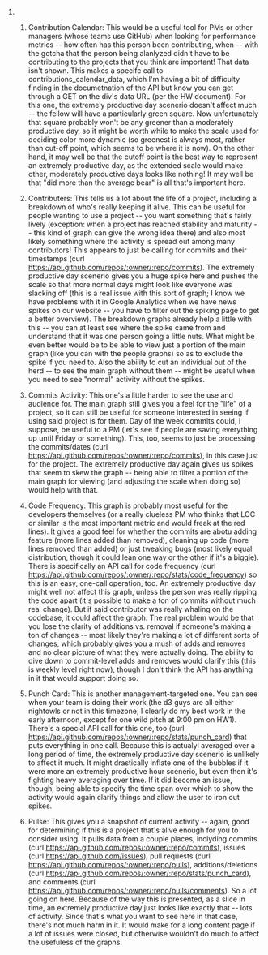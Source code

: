 1. 
	1. Contribution Calendar:  This would be a useful tool for PMs or other managers (whose teams use GitHub) when looking for performance metrics -- how often has this person been contributing, when -- with the gotcha that the person being alanlyzed didn't have to be contributing to the projects that you think are important!  That data isn't shown.  This makes a specifc call to contributions_calendar_data, which I'm having a bit of difficulty finding in the documetnation of the API but know you can get through a GET on the div's data URL (per the HW document).  For this one, the extremely productive day scenerio doesn't affect much -- the fellow will have a particularly green square.  Now unfortunately that square probably won't be any greener than a moderately productive day, so it might be worth while to make the scale used for deciding color more dynamic (so greenest is always most, rather than cut-off point, which seems to be where it is now).  On the other hand, it may well be that the cutoff point is the best way to represent an extremely productive day, as the extended scale would make other, moderately productive days looks like nothing!  It may well be that "did more than the average bear" is all that's important here.
	
	2. Contributers:  This tells us a lot about the life of a project, including a breakdown of who's really keeping it alive.  This can be useful for people wanting to use a project -- you want something that's fairly lively (exception: when a project has reached stability and maturity -- this kind of graph can give the wrong idea there) and also most likely something where the activity is spread out among many contributors!  This appears to just be calling for commits and their timestamps (curl https://api.github.com/repos/:owner/:repo/commits).  The extremely productive day scenerio gives you a huge spike here and pushes the scale so that more normal days might look like everyone was slacking off (this is a real issue with this sort of graph; I know we have problems with it in Google Analytics when we have news spikes on our website -- you have to filter out the spiking page to get a better overview).  The breakdown graphs already help a little with this -- you can at least see where the spike came from and understand that it was one person going a little nuts.  What might be even better would be to be able to view just a portion of the main graph (like you can with the people graphs) so as to exclude the spike if you need to.  Also the ability to cut an individual out of the herd -- to see the main graph without them -- might be useful when  you need to see "normal" activity without the spikes.
	
	3. Commits Activity: This one's a little harder to see the use and audience for.  The main graph still gives you a feel for the "life" of a project, so it can still be useful for someone interested in seeing if using said project is for them.  Day of the week commits could, I suppose, be useful to a PM (let's see if people are saving everything up until Friday or something).  This, too, seems to just be processing the commits/dates (curl https://api.github.com/repos/:owner/:repo/commits), in this case just for the project.  The extremely productive day again gives us spikes that seem to skew the graph -- being able to filter a portion of the main graph for viewing (and adjusting the scale when doing so) would help with that.
	
	4. Code Frequency:  This graph is probably most useful for the developers themselves (or a really clueless PM who thinks that LOC or similar is the most important metric and would freak at the red lines).  It gives a good feel for whether the commits are abotu adding feature (more lines added than removed), cleaning up code (more lines removed than added) or just tweaking bugs (most likely equal distribution, though it could lean one way or the other if it's a biggie).  There is specifically an API call for code frequency (curl https://api.github.com/repos/:owner/:repo/stats/code_frequency) so this is an easy, one-call operation, too.  An extremely productive day might well not affect this graph, unless the person was really ripping the code apart (it's possible to make a ton of commits without much real change).  But if said contributor was really whaling on the codebase, it could affect the graph.  The real problem would be that you lose the clarity of additions vs. removal if someone's making a ton of changes -- most likely they're making a lot of different sorts of changes, which probably gives you a mush of adds and removes and no clear picture of what they were actually doing.  The ability to dive down to commit-level adds and removes would clarify this (this is weekly level right now), though I don't think the API has anything in it that would support doing so.
	
	5. Punch Card:  This is another management-targeted one.  You can see when your team is doing their work (the d3 guys are all either nightowls or not in this timezone; I clearly do my best work in the early afternoon, except for one wild pitch at 9:00 pm on HW1).  There's a special API call for this one, too (curl https://api.github.com/repos/:owner/:repo/stats/punch_card) that puts everything in one call.   Because this is actualyl averaged over a long period of time, the extremely productive day scenerio is unlikely to affect it much.  It might drastically inflate one of the bubbles if it were more an extremely productive hour scenerio, but even then it's fighting heavy averaging over time.  If it did become an issue, though, being able to specify the time span over which to show the activity would again clarify things and allow the user to iron out spikes.
	
	6. Pulse: This gives you a snapshot of current activity -- again, good for determining if this is a project that's alive enough for you to consider using.  It pulls data from a couple places, inclyding commits (curl https://api.github.com/repos/:owner/:repo/commits),  issues (curl https://api.github.com/issues), pull requests (curl https://api.github.com/repos/:owner/:repo/pulls), additions/deletions (curl https://api.github.com/repos/:owner/:repo/stats/punch_card), and comments (curl https://api.github.com/repos/:owner/:repo/pulls/comments).  So a lot going on here.  Because of the way this is presented, as a slice in time, an extremely productive day just looks like exactly that -- lots of activity.  Since that's what you want to see here in that case, there's not much harm in it.    It would make for a long content page if a lot of issues were closed, but otherwise wouldn't do much to affect the usefuless of the graphs.  